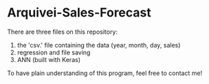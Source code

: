 # Arquivei-Sales-Forecast

There are three files on this repository:
  1. the 'csv.' file containing the data (year, month, day, sales)
  2. regression and file saving
  3. ANN (built with Keras)
  
To have plain understanding of this program, feel free to contact me!
